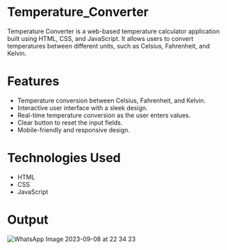 # Temperature_Converter
Temperature Converter is a web-based temperature calculator application built using HTML, CSS, and JavaScript. It allows users to convert temperatures between different units, such as Celsius, Fahrenheit, and Kelvin.
# Features
- Temperature conversion between Celsius, Fahrenheit, and Kelvin.
- Interactive user interface with a sleek design.
- Real-time temperature conversion as the user enters values.
- Clear button to reset the input fields.
- Mobile-friendly and responsive design.
# Technologies Used
- HTML
- CSS
- JavaScript
# Output
![WhatsApp Image 2023-09-08 at 22 34 23](https://github.com/nandreanvesh123/Temperature_converter/assets/144477969/5eb19f12-f1ae-49ae-b5f4-3cac34d3e0f1)


